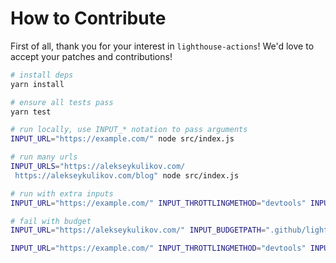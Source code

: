 # How to Contribute

First of all, thank you for your interest in `lighthouse-actions`!
We'd love to accept your patches and contributions!

```bash
# install deps
yarn install

# ensure all tests pass
yarn test

# run locally, use INPUT_* notation to pass arguments
INPUT_URL="https://example.com/" node src/index.js

# run many urls
INPUT_URLS="https://alekseykulikov.com/
 https://alekseykulikov.com/blog" node src/index.js

# run with extra inputs
INPUT_URL="https://example.com/" INPUT_THROTTLINGMETHOD="devtools" INPUT_ONLYCATEGORIES="performance,seo" INPUT_CHROMEFLAGS="--window-size=1200,800 --single-process"  node src/index.jsnode src/index.js

# fail with budget
INPUT_URL="https://alekseykulikov.com/" INPUT_BUDGETPATH=".github/lighthouse/budget.json" node src/index.js

INPUT_URL="https://example.com/" INPUT_THROTTLINGMETHOD="devtools" INPUT_CONFIGPATH=".github/lighthouse/desktop-config.js" node src/index.js
```
